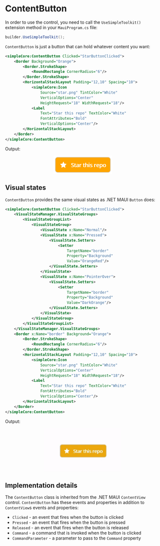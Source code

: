 # ContentButton

In order to use the control, you need to call the `UseSimpleToolkit()` extension method in your `MauiProgram.cs` file:

```csharp
builder.UseSimpleToolkit();
```

`ContentButton` is just a button that can hold whatever content you want:

```xml
<simpleCore:ContentButton Clicked="StarButtonClicked">
    <Border Background="Orange">
        <Border.StrokeShape>
            <RoundRectangle CornerRadius="6"/>
        </Border.StrokeShape>
        <HorizontalStackLayout Padding="12,10" Spacing="10">
            <simpleCore:Icon
                Source="star.png" TintColor="White"
                VerticalOptions="Center"
                HeightRequest="18" WidthRequest="18"/>
            <Label
                Text="Star this repo" TextColor="White"
                FontAttributes="Bold"
                VerticalOptions="Center"/>
        </HorizontalStackLayout>
    </Border>
</simpleCore:ContentButton>
```

Output:

<p align="center">
    <img src="../images/star_button.png" data-canonical-src="../images/star_button.png" />
</p>

## Visual states

`ContentButton` provides the same visual states as .NET MAUI `Button` does:

```xml
<simpleCore:ContentButton Clicked="StarButtonClicked">
    <VisualStateManager.VisualStateGroups>
        <VisualStateGroupList>
            <VisualStateGroup>
                <VisualState x:Name="Normal"/>
                <VisualState x:Name="Pressed">
                    <VisualState.Setters>
                        <Setter
                            TargetName="border" 
                            Property="Background" 
                            Value="OrangeRed"/>
                    </VisualState.Setters>
                </VisualState>
                <VisualState x:Name="PointerOver">
                    <VisualState.Setters>
                        <Setter
                            TargetName="border" 
                            Property="Background" 
                            Value="DarkOrange"/>
                    </VisualState.Setters>
                </VisualState>
            </VisualStateGroup>
        </VisualStateGroupList>
    </VisualStateManager.VisualStateGroups>
    <Border x:Name="border" Background="Orange">
        <Border.StrokeShape>
            <RoundRectangle CornerRadius="6"/>
        </Border.StrokeShape>
        <HorizontalStackLayout Padding="12,10" Spacing="10">
            <simpleCore:Icon
                Source="star.png" TintColor="White"
                VerticalOptions="Center"
                HeightRequest="18" WidthRequest="18"/>
            <Label
                Text="Star this repo" TextColor="White"
                FontAttributes="Bold"
                VerticalOptions="Center"/>
        </HorizontalStackLayout>
    </Border>
</simpleCore:ContentButton>
```

Output:

<p align="center">
    <img src="../images/star_button_visual_states.gif" data-canonical-src="../images/star_button_visual_states.gif" width="250"/>
</p>

## Implementation details

The `ContentButton` class is inherited from the .NET MAUI `ContentView` control. `ContentButton` has these events and properties in addition to `ContentView`s events and properties:

- `Clicked` - an event that fires when the button is clicked
- `Pressed` - an event that fires when the button is pressed
- `Released` - an event that fires when the button is released
- `Command` - a command that is invoked when the button is clicked
- `CommandParameter` - a parameter to pass to the `Command` property
